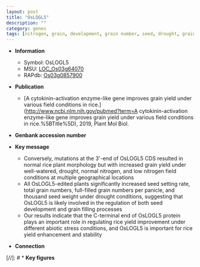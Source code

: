 ```yaml
---
layout: post
title: "OsLOGL5"
description: ""
category: genes
tags: [nitrogen, grain, development, grain number, seed, drought, grain yield, yield, abiotic stress, stress, biotic stress, seed weight, grain filling, seed development]
---
```


* **Information**  
    + Symbol: OsLOGL5  
    + MSU: [LOC_Os03g64070](http://rice.plantbiology.msu.edu/cgi-bin/ORF_infopage.cgi?orf=LOC_Os03g64070)  
    + RAPdb: [Os03g0857900](http://rapdb.dna.affrc.go.jp/viewer/gbrowse_details/irgsp1?name=Os03g0857900)  

* **Publication**  
    + [A cytokinin-activation enzyme-like gene improves grain yield under various field conditions in rice.](http://www.ncbi.nlm.nih.gov/pubmed?term=A cytokinin-activation enzyme-like gene improves grain yield under various field conditions in rice.%5BTitle%5D), 2019, Plant Mol Biol.

* **Genbank accession number**  

* **Key message**  
    + Conversely, mutations at the 3'-end of OsLOGL5 CDS resulted in normal rice plant morphology but with increased grain yield under well-watered, drought, normal nitrogen, and low nitrogen field conditions at multiple geographical locations
    + All OsLOGL5-edited plants significantly increased seed setting rate, total grain numbers, full-filled grain numbers per panicle, and thousand seed weight under drought conditions, suggesting that OsLOGL5 is likely involved in the regulation of both seed development and grain filling processes
    + Our results indicate that the C-terminal end of OsLOGL5 protein plays an important role in regulating rice yield improvement under different abiotic stress conditions, and OsLOGL5 is important for rice yield enhancement and stability

* **Connection**  

[//]: # * **Key figures**  


